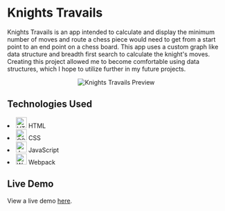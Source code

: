 # Knights Travails

Knights Travails is an app intended to calculate and display the minimum number of moves and route a chess piece would need to get from a start point to an end point on a chess board. This app uses a custom graph like data structure and breadth first search to calculate the knight's moves. Creating this project allowed me to become comfortable using data structures, which I hope to utilize further in my future projects.

<p align="center">
<img 
    src="https://www.nicholaspreziosi.com/build/images/knightstravails.jpg" 
    alt="Knights Travails Preview">
</img>
</p>

## Technologies Used

<div>
    <li style="margin: auto">
        <img src="https://cdn.jsdelivr.net/gh/devicons/devicon@latest/icons/html5/html5-original.svg" width="auto" height="25" alt="HTML5 Powered" title="HTML5 Powered">
        HTML
    </li>
    <li>
        <img src="https://cdn.jsdelivr.net/gh/devicons/devicon@latest/icons/css3/css3-original-wordmark.svg" width="auto" height="25" alt="CSS3 Powered" title="CSS3 Powered"/>
        CSS
    </li>
    <li>
        <img src="https://cdn.jsdelivr.net/gh/devicons/devicon@latest/icons/javascript/javascript-original.svg" width="auto" height="25" alt="JavaScript Powered" title="JavaScript Powered"/>
        JavaScript
    </li>
    <li>
        <img src="https://cdn.jsdelivr.net/gh/devicons/devicon@latest/icons/webpack/webpack-original.svg" width="auto" height="25" alt="Webpack Powered" title="Webpack Powered"/>
        Webpack
    </li>
</div>

## Live Demo

View a live demo [here](https://nicholaspreziosi.github.io/odin-knights-travails/).
